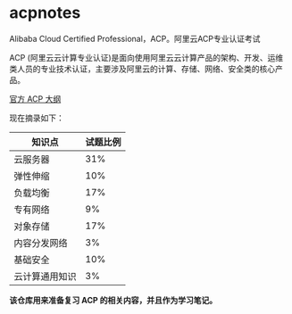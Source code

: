 # acpnotes

Alibaba Cloud Certified Professional，ACP。阿里云ACP专业认证考试

ACP (阿里云云计算专业认证)是面向使用阿里云云计算产品的架构、开发、运维类人员的专业技术认证，主要涉及阿里云的计算、存储、网络、安全类的核心产品。

[官方 ACP 大纲](https://aliyun-edu-cloud-public.oss-cn-hangzhou.aliyuncs.com/business/阿里云云计算专业认证（ACP级）考试大纲201807.pdf?spm=5176.11489040.1076741.5.463562f7J8qAaO&file=阿里云云计算专业认证（ACP级）考试大纲201807.pdf)

现在摘录如下：

| 知识点 | 试题比例 |
| --- | --- |
| 云服务器 | 31% |
| 弹性伸缩 | 10% |
| 负载均衡 | 17% |
| 专有网络 | 9% |
| 对象存储 | 17% |
| 内容分发网络 | 3% |
| 基础安全 | 10% |
| 云计算通用知识 | 3% |


**该仓库用来准备复习 ACP 的相关内容，并且作为学习笔记。**

